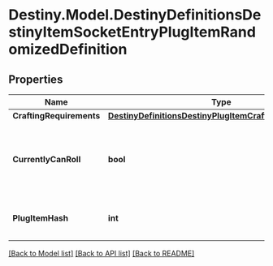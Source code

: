 # Destiny.Model.DestinyDefinitionsDestinyItemSocketEntryPlugItemRandomizedDefinition

## Properties

Name | Type | Description | Notes
------------ | ------------- | ------------- | -------------
**CraftingRequirements** | [**DestinyDefinitionsDestinyPlugItemCraftingRequirements**](DestinyDefinitionsDestinyPlugItemCraftingRequirements.md) |  | [optional] 
**CurrentlyCanRoll** | **bool** | Indicates if the plug can be rolled on the current version of the item. For example, older versions of weapons may have plug rolls that are no longer possible on the current versions. | [optional] 
**PlugItemHash** | **int** | The hash identifier of a DestinyInventoryItemDefinition representing the plug that can be inserted. | [optional] 

[[Back to Model list]](../README.md#documentation-for-models) [[Back to API list]](../README.md#documentation-for-api-endpoints) [[Back to README]](../README.md)

